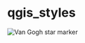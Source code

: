 # qgis_styles

![Van Gogh star marker](https://github.com/kevelyn1/qgis_styles/blob/master/van_gogh/van_gogh_stars.png)
